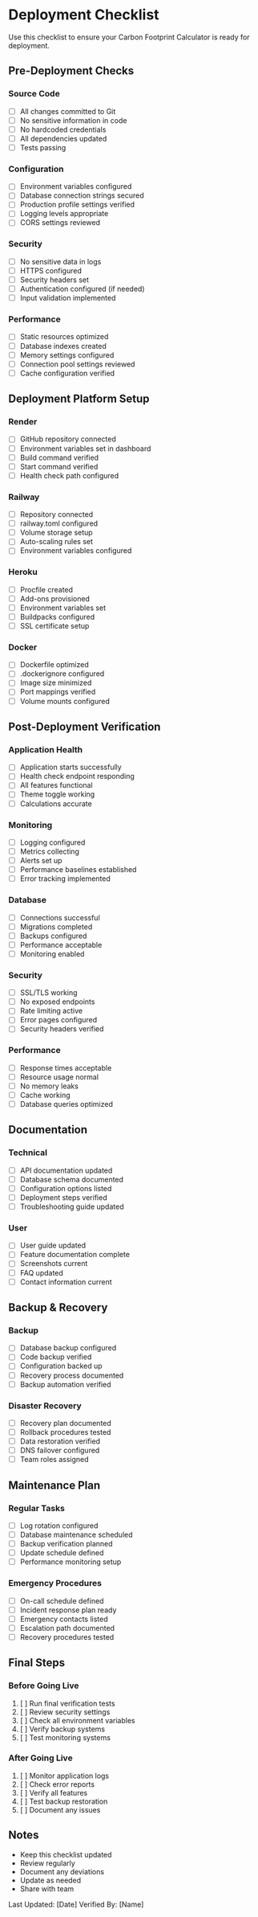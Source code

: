 # Deployment Checklist

Use this checklist to ensure your Carbon Footprint Calculator is ready for deployment.

## Pre-Deployment Checks

### Source Code
- [ ] All changes committed to Git
- [ ] No sensitive information in code
- [ ] No hardcoded credentials
- [ ] All dependencies updated
- [ ] Tests passing

### Configuration
- [ ] Environment variables configured
- [ ] Database connection strings secured
- [ ] Production profile settings verified
- [ ] Logging levels appropriate
- [ ] CORS settings reviewed

### Security
- [ ] No sensitive data in logs
- [ ] HTTPS configured
- [ ] Security headers set
- [ ] Authentication configured (if needed)
- [ ] Input validation implemented

### Performance
- [ ] Static resources optimized
- [ ] Database indexes created
- [ ] Memory settings configured
- [ ] Connection pool settings reviewed
- [ ] Cache configuration verified

## Deployment Platform Setup

### Render
- [ ] GitHub repository connected
- [ ] Environment variables set in dashboard
- [ ] Build command verified
- [ ] Start command verified
- [ ] Health check path configured

### Railway
- [ ] Repository connected
- [ ] railway.toml configured
- [ ] Volume storage setup
- [ ] Auto-scaling rules set
- [ ] Environment variables configured

### Heroku
- [ ] Procfile created
- [ ] Add-ons provisioned
- [ ] Environment variables set
- [ ] Buildpacks configured
- [ ] SSL certificate setup

### Docker
- [ ] Dockerfile optimized
- [ ] .dockerignore configured
- [ ] Image size minimized
- [ ] Port mappings verified
- [ ] Volume mounts configured

## Post-Deployment Verification

### Application Health
- [ ] Application starts successfully
- [ ] Health check endpoint responding
- [ ] All features functional
- [ ] Theme toggle working
- [ ] Calculations accurate

### Monitoring
- [ ] Logging configured
- [ ] Metrics collecting
- [ ] Alerts set up
- [ ] Performance baselines established
- [ ] Error tracking implemented

### Database
- [ ] Connections successful
- [ ] Migrations completed
- [ ] Backups configured
- [ ] Performance acceptable
- [ ] Monitoring enabled

### Security
- [ ] SSL/TLS working
- [ ] No exposed endpoints
- [ ] Rate limiting active
- [ ] Error pages configured
- [ ] Security headers verified

### Performance
- [ ] Response times acceptable
- [ ] Resource usage normal
- [ ] No memory leaks
- [ ] Cache working
- [ ] Database queries optimized

## Documentation

### Technical
- [ ] API documentation updated
- [ ] Database schema documented
- [ ] Configuration options listed
- [ ] Deployment steps verified
- [ ] Troubleshooting guide updated

### User
- [ ] User guide updated
- [ ] Feature documentation complete
- [ ] Screenshots current
- [ ] FAQ updated
- [ ] Contact information current

## Backup & Recovery

### Backup
- [ ] Database backup configured
- [ ] Code backup verified
- [ ] Configuration backed up
- [ ] Recovery process documented
- [ ] Backup automation verified

### Disaster Recovery
- [ ] Recovery plan documented
- [ ] Rollback procedures tested
- [ ] Data restoration verified
- [ ] DNS failover configured
- [ ] Team roles assigned

## Maintenance Plan

### Regular Tasks
- [ ] Log rotation configured
- [ ] Database maintenance scheduled
- [ ] Backup verification planned
- [ ] Update schedule defined
- [ ] Performance monitoring setup

### Emergency Procedures
- [ ] On-call schedule defined
- [ ] Incident response plan ready
- [ ] Emergency contacts listed
- [ ] Escalation path documented
- [ ] Recovery procedures tested

## Final Steps

### Before Going Live
1. [ ] Run final verification tests
2. [ ] Review security settings
3. [ ] Check all environment variables
4. [ ] Verify backup systems
5. [ ] Test monitoring systems

### After Going Live
1. [ ] Monitor application logs
2. [ ] Check error reports
3. [ ] Verify all features
4. [ ] Test backup restoration
5. [ ] Document any issues

## Notes
- Keep this checklist updated
- Review regularly
- Document any deviations
- Update as needed
- Share with team

Last Updated: [Date]
Verified By: [Name]
